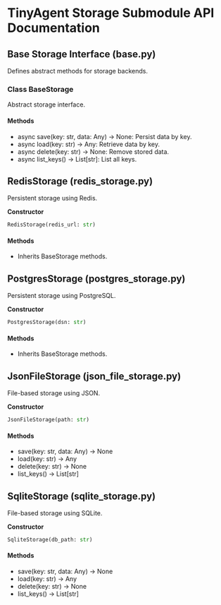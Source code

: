 # TinyAgent Storage Submodule API Documentation

## Base Storage Interface (base.py)
Defines abstract methods for storage backends.

### Class BaseStorage
Abstract storage interface.

#### Methods
- async save(key: str, data: Any) → None: Persist data by key.
- async load(key: str) → Any: Retrieve data by key.
- async delete(key: str) → None: Remove stored data.
- async list_keys() → List[str]: List all keys.

## RedisStorage (redis_storage.py)
Persistent storage using Redis.

**Constructor**
```python
RedisStorage(redis_url: str)
```

#### Methods
- Inherits BaseStorage methods.

## PostgresStorage (postgres_storage.py)
Persistent storage using PostgreSQL.

**Constructor**
```python
PostgresStorage(dsn: str)
```

#### Methods
- Inherits BaseStorage methods.

## JsonFileStorage (json_file_storage.py)
File-based storage using JSON.

**Constructor**
```python
JsonFileStorage(path: str)
```

#### Methods
- save(key: str, data: Any) → None
- load(key: str) → Any
- delete(key: str) → None
- list_keys() → List[str]

## SqliteStorage (sqlite_storage.py)
File-based storage using SQLite.

**Constructor**
```python
SqliteStorage(db_path: str)
```

#### Methods
- save(key: str, data: Any) → None
- load(key: str) → Any
- delete(key: str) → None
- list_keys() → List[str]